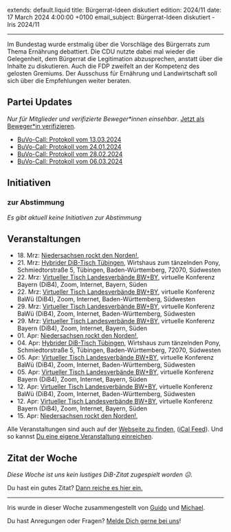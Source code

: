 
extends: default.liquid
title: Bürgerrat-Ideen diskutiert
edition: 2024/11
date: 17 March 2024 4:00:00 +0100
email_subject: Bürgerrat-Ideen diskutiert - Iris 2024/11

---
Im Bundestag wurde erstmalig über die Vorschläge des Bürgerrats zum Thema Ernährung debattiert. Die CDU nutzte dabei mal wieder die Gelegenheit, dem Bürgerrat die Legitimation abzusprechen, anstatt über die Inhalte zu diskutieren. Auch die FDP zweifelt an der Kompetenz des gelosten Gremiums. Der Ausschuss für Ernährung und Landwirtschaft soll sich über die Empfehlungen weiter beraten.


## Partei Updates

_Nur für Mitglieder und verifizierte Beweger\*innen einsehbar_. [Jetzt als Beweger\*in verifizieren](https://dib.de/bewegerin-werden/).

 - [BuVo-Call: Protokoll vom 13.03.2024](https://marktplatz.dib.de/t/buvo-call-protokoll-vom-13-03-2024/40222)
 - [BuVo-Call: Protokoll vom 24.01.2024](https://marktplatz.dib.de/t/buvo-call-protokoll-vom-24-01-2024/40220)
 - [BuVo-Call: Protokoll vom 28.02.2024](https://marktplatz.dib.de/t/buvo-call-protokoll-vom-28-02-2024/40219)
 - [BuVo-Call: Protokoll vom 06.03.2024](https://marktplatz.dib.de/t/buvo-call-protokoll-vom-06-03-2024/40218)

## Initiativen

### zur Abstimmung
_Es gibt aktuell keine Initiativen zur Abstimmung_

## Veranstaltungen

 - 18.&nbsp;Mrz: [Niedersachsen rockt den Norden!](https://dib.de/events/niedersachsen-call-2024-03-18/), 
 - 21.&nbsp;Mrz: [Hybrider DiB-Tisch Tübingen](https://dib.de/events/virtueller-tisch-tuebingen-2024-03-21/), Wirtshaus zum tänzelnden Pony, Schmiedtorstraße 5, Tübingen, Baden-Württemberg, 72070, Südwesten
 - 22.&nbsp;Mrz: [Virtueller Tisch Landesverbände BW+BY](https://dib.de/events/virtueller-tisch-landesverbaende-bwby-2-2024-03-22/), virtuelle Konferenz Bayern (DiB4), Zoom, Internet, Bayern, Süden
 - 22.&nbsp;Mrz: [Virtueller Tisch Landesverbände BW+BY](https://dib.de/events/virtueller-tisch-landesverbaende-bwby-3-2024-03-22/), virtuelle Konferenz BaWü (DiB4), Zoom, Internet, Baden-Württemberg, Südwesten
 - 29.&nbsp;Mrz: [Virtueller Tisch Landesverbände BW+BY](https://dib.de/events/virtueller-tisch-landesverbaende-bwby-3-2024-03-29/), virtuelle Konferenz BaWü (DiB4), Zoom, Internet, Baden-Württemberg, Südwesten
 - 29.&nbsp;Mrz: [Virtueller Tisch Landesverbände BW+BY](https://dib.de/events/virtueller-tisch-landesverbaende-bwby-2-2024-03-29/), virtuelle Konferenz Bayern (DiB4), Zoom, Internet, Bayern, Süden
 - 01.&nbsp;Apr: [Niedersachsen rockt den Norden!](https://dib.de/events/niedersachsen-call-2024-04-01/), 
 - 04.&nbsp;Apr: [Hybrider DiB-Tisch Tübingen](https://dib.de/events/virtueller-tisch-tuebingen-2024-04-04/), Wirtshaus zum tänzelnden Pony, Schmiedtorstraße 5, Tübingen, Baden-Württemberg, 72070, Südwesten
 - 05.&nbsp;Apr: [Virtueller Tisch Landesverbände BW+BY](https://dib.de/events/virtueller-tisch-landesverbaende-bwby-3-2024-04-05/), virtuelle Konferenz BaWü (DiB4), Zoom, Internet, Baden-Württemberg, Südwesten
 - 05.&nbsp;Apr: [Virtueller Tisch Landesverbände BW+BY](https://dib.de/events/virtueller-tisch-landesverbaende-bwby-2-2024-04-05/), virtuelle Konferenz Bayern (DiB4), Zoom, Internet, Bayern, Süden
 - 12.&nbsp;Apr: [Virtueller Tisch Landesverbände BW+BY](https://dib.de/events/virtueller-tisch-landesverbaende-bwby-3-2024-04-12/), virtuelle Konferenz BaWü (DiB4), Zoom, Internet, Baden-Württemberg, Südwesten
 - 12.&nbsp;Apr: [Virtueller Tisch Landesverbände BW+BY](https://dib.de/events/virtueller-tisch-landesverbaende-bwby-2-2024-04-12/), virtuelle Konferenz Bayern (DiB4), Zoom, Internet, Bayern, Süden
 - 15.&nbsp;Apr: [Niedersachsen rockt den Norden!](https://dib.de/events/niedersachsen-call-2024-04-15/),

Alle Veranstaltungen sind auch auf der [Webseite zu finden](https://dib.de/veranstaltungen/), ([iCal Feed](https://dib.de/?ical=1)). Und so kannst [Du eine eigene Veranstaltung einreichen](https://marktplatz.dib.de/t/eine-veranstaltung-auf-der-webseite-einreichen/21379).


## Zitat der Woche
_Diese Woche ist uns kein lustiges DiB-Zitat zugespielt worden ☹._

Du hast ein gutes Zitat? [Dann reiche es hier ein.](https://marktplatz.dib.de/t/fortsetzung-lustige-dib-zitate/24431)


---

Iris wurde in dieser Woche zusammengestellt von [Guido](https://marktplatz.dib.de/u/Guido/) und [Michael](https://marktplatz.dib.de/u/MichaelVoss/).

Du hast Anregungen oder Fragen? [Melde Dich gerne bei uns](https://marktplatz.dib.de/t/neu-iris-die-woechtliche-zusammenfasssung-zum-sonntagsbrunch/10990)!

